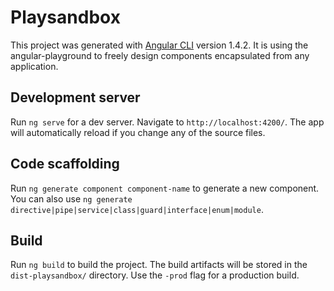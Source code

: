# Playsandbox

This project was generated with [Angular CLI](https://github.com/angular/angular-cli) version 1.4.2.
It is using the angular-playground to freely design components encapsulated from any application.

## Development server

Run `ng serve` for a dev server. Navigate to `http://localhost:4200/`. The app will automatically reload if you change any of the source files.

## Code scaffolding

Run `ng generate component component-name` to generate a new component. You can also use `ng generate directive|pipe|service|class|guard|interface|enum|module`.

## Build

Run `ng build` to build the project. The build artifacts will be stored in the `dist-playsandbox/` directory. Use the `-prod` flag for a production build.
